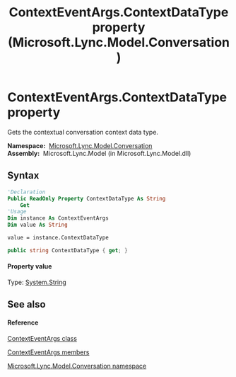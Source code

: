 ﻿---
title: ContextEventArgs.ContextDataType property  (Microsoft.Lync.Model.Conversation)
TOCTitle: 'ContextDataType property '
ms:assetid: P:Microsoft.Lync.Model.Conversation.ContextEventArgs.ContextDataType_DI_3_UC_OCS14MrefLyncWPF
ms:mtpsurl: https://msdn.microsoft.com/en-us/library/microsoft.lync.model.conversation.contexteventargs.contextdatatype_di_3_uc_ocs14mreflyncwpf(v=office.15)
ms:contentKeyID: 48594944
ms.date: 07/28/2014
mtps_version: v=office.15
f1_keywords:
- Microsoft.Lync.Model.Conversation.ContextEventArgs.ContextDataType
dev_langs:
- CSharp
- JScript
- VB
- other
---

# ContextEventArgs.ContextDataType property

Gets the contextual conversation context data type.

**Namespace:**  [Microsoft.Lync.Model.Conversation](microsoft-lync-model-conversation-namespace_2.md)  
**Assembly:**  Microsoft.Lync.Model (in Microsoft.Lync.Model.dll)

## Syntax

``` vb
'Declaration
Public ReadOnly Property ContextDataType As String
    Get
'Usage
Dim instance As ContextEventArgs
Dim value As String

value = instance.ContextDataType
```

``` csharp
public string ContextDataType { get; }
```

#### Property value

Type: [System.String](http://msdn2.microsoft.com/en-us/library/s1wwdcbf)  

## See also

#### Reference

[ContextEventArgs class](contexteventargs-class-microsoft-lync-model-conversation_2.md)

[ContextEventArgs members](contexteventargs-members-microsoft-lync-model-conversation_2.md)

[Microsoft.Lync.Model.Conversation namespace](microsoft-lync-model-conversation-namespace_2.md)

